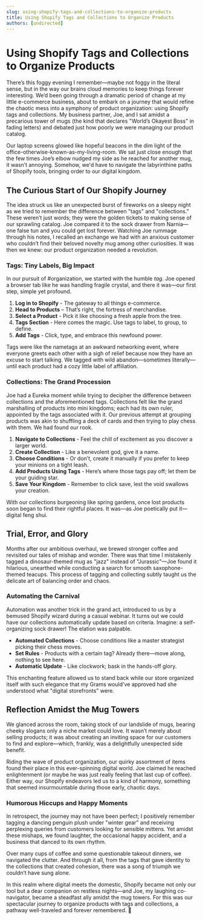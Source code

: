 ```yaml
---
slug: using-shopify-tags-and-collections-to-organize-products
title: Using Shopify Tags and Collections to Organize Products
authors: [undirected]
---
```



# Using Shopify Tags and Collections to Organize Products

There’s this foggy evening I remember—maybe not foggy in the literal sense, but in the way our brains cloud memories to keep things forever interesting. We’d been going through a dramatic period of change at my little e-commerce business, about to embark on a journey that would refine the chaotic mess into a symphony of product organization: using Shopify tags and collections. My business partner, Joe, and I sat amidst a precarious tower of mugs (the kind that declares "World’s Okayest Boss" in fading letters) and debated just how poorly we were managing our product catalog. 

Our laptop screens glowed like hopeful beacons in the dim light of the office-otherwise-known-as-my-living-room. We sat just close enough that the few times Joe’s elbow nudged my side as he reached for another mug, it wasn’t annoying. Somehow, we'd have to navigate the labyrinthine paths of Shopify tools, bringing order to our digital kingdom.

## The Curious Start of Our Shopify Journey

The idea struck us like an unexpected burst of fireworks on a sleepy night as we tried to remember the difference between "tags" and "collections." These weren’t just words; they were the golden tickets to making sense of our sprawling catalog. Joe compared it to the sock drawer from Narnia—one false tun and you could get lost forever. Watching Joe rummage through his notes, I recalled an exchange we had with an anxious customer who couldn’t find their beloved novelty mug among other curiosities. It was then we knew: our product organization needed a revolution.

### Tags: Tiny Labels, Big Impact

In our pursuit of #organization, we started with the humble *tag*. Joe opened a browser tab like he was handling fragile crystal, and there it was—our first step, simple yet profound.

1. **Log in to Shopify** - The gateway to all things e-commerce.
2. **Head to Products** – That’s right, the fortress of merchandise.
3. **Select a Product** - Pick it like choosing a fresh apple from the tree.
4. **Tags Section** - Here comes the magic. Use tags to label, to group, to define.
5. **Add Tags** - Click, type, and embrace this newfound power.

Tags were like the nametags at an awkward networking event, where everyone greets each other with a sigh of relief because now they have an excuse to start talking. We tagged with wild abandon—sometimes literally—until each product had a cozy little label of affiliation.

### Collections: The Grand Procession

Joe had a Eureka moment while trying to decipher the difference between collections and the aforementioned tags. Collections felt like the grand marshalling of products into mini kingdoms; each had its own ruler, appointed by the tags associated with it. Our previous attempt at grouping products was akin to shuffling a deck of cards and then trying to play chess with them. We had found our rook.

1. **Navigate to Collections** - Feel the chill of excitement as you discover a larger world.
2. **Create Collection** - Like a benevolent god, give it a name.
3. **Choose Conditions** - Or don’t, create it manually if you prefer to keep your minions on a tight leash.
4. **Add Products Using Tags** - Here’s where those tags pay off; let them be your guiding star.
5. **Save Your Kingdom** - Remember to click save, lest the void swallows your creation.

With our collections burgeoning like spring gardens, once lost products soon began to find their rightful places. It was—as Joe poetically put it—digital feng shui.

## Trial, Error, and Glory

Months after our ambitious overhaul, we brewed stronger coffee and revisited our tales of mishap and wonder. There was that time I mistakenly tagged a dinosaur-themed mug as "jazz" instead of "Jurassic"—Joe found it hilarious, unearthed while conducting a search for smooth saxophone-themed teacups. This process of tagging and collecting subtly taught us the delicate art of balancing order and chaos.

### Automating the Carnival

Automation was another trick in the grand act, introduced to us by a bemused Shopify wizard during a casual webinar. It turns out we could have our collections automatically update based on criteria. Imagine: a self-organizing sock drawer! The elation was palpable.

- **Automated Collections** - Choose conditions like a master strategist picking their chess moves.
- **Set Rules** - Products with a certain tag? Already there—move along, nothing to see here.
- **Automatic Update** - Like clockwork; bask in the hands-off glory.

This enchanting feature allowed us to stand back while our store organized itself with such elegance that my Grams would've approved had she understood what "digital storefronts" were.

## Reflection Amidst the Mug Towers

We glanced across the room, taking stock of our landslide of mugs, bearing cheeky slogans only a niche market could love. It wasn’t merely about selling products; it was about creating an inviting space for our customers to find and explore—which, frankly, was a delightfully unexpected side benefit.

Riding the wave of product organization, our quirky assortment of items found their place in this ever-spinning digital world. Joe claimed he reached enlightenment (or maybe he was just really feeling that last cup of coffee). Either way, our Shopify endeavors led us to a kind of harmony, something that seemed insurmountable during those early, chaotic days.

### Humorous Hiccups and Happy Moments

In retrospect, the journey may not have been perfect; I positively remember tagging a dancing penguin plush under "winter gear" and receiving perplexing queries from customers looking for sensible mittens. Yet amidst these mishaps, we found laughter, the occasional happy accident, and a business that danced to its own rhythm. 

Over many cups of coffee and some questionable takeout dinners, we navigated the clutter. And through it all, from the tags that gave identity to the collections that created cohesion, there was a song of triumph we couldn’t have sung alone.

In this realm where digital meets the domestic, Shopify became not only our tool but a dear companion on restless nights—and Joe, my laughing co-navigator, became a steadfast ally amidst the mug towers. For this was our spectacular journey to organize products with tags and collections, a pathway well-traveled and forever remembered. 🎉
